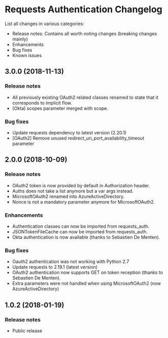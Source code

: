 # Requests Authentication Changelog #

List all changes in various categories:
* Release notes: Contains all worth noting changes (breaking changes mainly)
* Enhancements
* Bug fixes
* Known issues

## 3.0.0 (2018-11-13) ##

### Release notes ###

- All previously existing OAuth2 related classes renamed to state that it corresponds to implicit flow.
- [Okta] scopes parameter merged with scope.

### Bug fixes ###

- Update requests dependency to latest version (2.20.1)
- [OAuth2] Remove unused redirect_uri_port_availability_timeout parameter

## 2.0.0 (2018-10-09) ##

### Release notes ###

- OAuth2 token is now provided by default in Authorization header.
- Auths does not take a list anymore but a var args instead.
- MicrosoftOAuth2 renamed into AzureActiveDirectory.
- Nonce is not a mandatory parameter anymore for MicrosoftOAuth2.

### Enhancements ###

- Authentication classes can now be imported from requests_auth.
- JSONTokenFileCache can now be imported from requests_auth.
- Okta authentication is now available (thanks to Sebastien De Menten).

### Bug fixes ###

- Oauth2 authentication was not working with Python 2.7
- Update requests to 2.19.1 (latest version)
- OAuth2 authentication now supports GET on token reception (thanks to Sebastien De Menten).
- Extra parameters were not handled when using MicrosoftOAuth2 (now AzureActiveDirectory)

## 1.0.2 (2018-01-19) ##

### Release notes ###

- Public release
